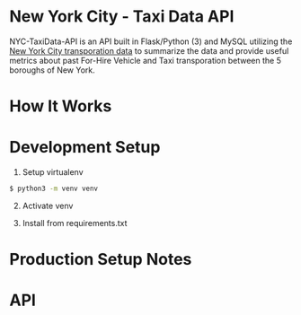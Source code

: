 # New York City - Taxi Data API

NYC-TaxiData-API is an API built in Flask/Python (3) and MySQL utilizing the [New York City transporation data](https://www1.nyc.gov/site/tlc/about/tlc-trip-record-data.page) to summarize the data and provide useful metrics about past For-Hire Vehicle and Taxi transporation between the 5 boroughs of New York.


# How It Works

# Development Setup

1. Setup virtualenv

```bash
$ python3 -m venv venv
```

2. Activate venv

3. Install from requirements.txt

# Production Setup Notes

# API
